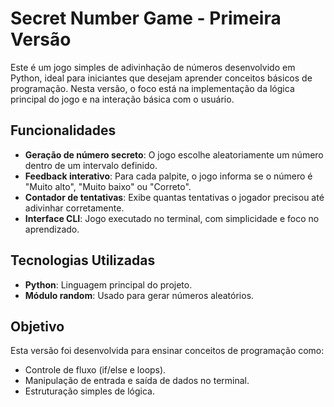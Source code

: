 # Secret Number Game - Primeira Versão  

Este é um jogo simples de adivinhação de números desenvolvido em Python, ideal para iniciantes que desejam aprender conceitos básicos de programação. Nesta versão, o foco está na implementação da lógica principal do jogo e na interação básica com o usuário.  

## Funcionalidades  

- **Geração de número secreto**: O jogo escolhe aleatoriamente um número dentro de um intervalo definido.  
- **Feedback interativo**: Para cada palpite, o jogo informa se o número é "Muito alto", "Muito baixo" ou "Correto".  
- **Contador de tentativas**: Exibe quantas tentativas o jogador precisou até adivinhar corretamente.  
- **Interface CLI**: Jogo executado no terminal, com simplicidade e foco no aprendizado.  

## Tecnologias Utilizadas  

- **Python**: Linguagem principal do projeto.  
- **Módulo random**: Usado para gerar números aleatórios.  

## Objetivo  

Esta versão foi desenvolvida para ensinar conceitos de programação como:
- Controle de fluxo (if/else e loops).
- Manipulação de entrada e saída de dados no terminal.  
- Estruturação simples de lógica.  
